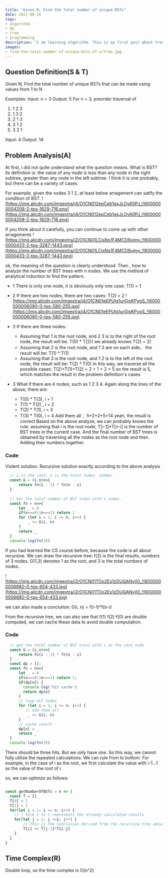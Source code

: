 ```yaml
---
title: "Given N, Find the total number of unique BSTs"
date: 2021-08-16
tags:
- algorithm
- dp
- tree
- programming
description: "I am learning algorithm. This is my first post about tree and dp problem."
images:
- find-the-total-number-of-unique-bsts-of-n/tree.jpg
---
```

## Question Definition(S & T)

Given N, Find the total number of unique BSTs that can be made using values from 1 to N

Examples:
Input: n = 3
Output: 5
For n = 3, preorder traversal of 
1. 1 2 3
2. 1 3 2
3. 2 1 3
4. 3 1 2
5. 3 2 1
   
Input: 4
Output: 14

## Problem Analysis(A)
At first, i did not quite understand what the question means. What is BST? its definition is: the value of any node is less than any node in the right subtree,  greater than any node in the left subtree. I think it is one probably, but there can be a variety of cases. 

For example, given the nodes 3 1 2, at least below arragement can satify the condition of BST.
![https://img.alicdn.com/imgextra/i4/O1CN012epCeb1gxJLOy60PJ_!!6000000004208-2-tps-1629-716.png](https://img.alicdn.com/imgextra/i4/O1CN012epCeb1gxJLOy60PJ_!!6000000004208-2-tps-1629-716.png)

If you think about it carefully, you can continue to come up with other arragements
![https://img.alicdn.com/imgextra/i2/O1CN01LCisNs1F4MCD9ujmy_!!6000000000433-2-tps-3287-1443.png](https://img.alicdn.com/imgextra/i2/O1CN01LCisNs1F4MCD9ujmy_!!6000000000433-2-tps-3287-1443.png)

ok, the meaning of the question is clearly understood. Then , how to analyze the number of BST trees with n nodes. We use the method of analytical induction to find the pattern.

+ 1 There is only one node, it is obviously only one case: T(1) = 1
+ 2 If there are two nodes, there are two cases: T(2) = 2
![https://img.alicdn.com/imgextra/i4/O1CN01eEPUIg1urGjsKPygS_!!6000000006090-0-tps-580-255.jpg](https://img.alicdn.com/imgextra/i4/O1CN01eEPUIg1urGjsKPygS_!!6000000006090-0-tps-580-255.jpg)
+ 3 If there are three nodes:
  * Assuming that 1 is the root node, and 2 3 is to the right of the root node, the result will be:  T(0) * T(2)( we already knows T(2) = 2)
  * Assuming that 2 is the root node, and 1 3 are on each side， the result will be: T(1) * T(1)
  * Assuming that 3 is the root node, and 1 2 is to the left of the root node, the result will be: T(2) * T(0)
In this way,  we traverse all the possible cases:  T(2)+T(1)+T(2) = 2 + 1 + 2 = 5
so the result is 5, which matches the result in the problem definition's cases

+ 3 What if there are 4 nodes, such as 1 2 3 4. Again along the lines of the above, there are:
  + T(0) * T(3), i = 1
  + T(1) * T(2) , i = 2
  + T(2) * T(1), i = 3
  + T(3) * T(0), i = 4
Add them all： 5+2+2+5=14 yeah, the result is correct
Based on the above analyze, we can probably knows the rule: assuming that i is the root node, T[i-1]*T[n-i] is the number of BST trees in the current case. And the final number of BST trees is obtained by traversing all the nodes as the root node and then. Adding their numbers together.

### Code

Violent solution. Recursive solution exactly according to the above analysis

``` javascript
  // i is the root, n is the total nodes' number
  const G = (i,n)=>{
      return fn(i - 1) * fn(n - i)
  }
  
  // Get the total number of BST trees with n nodes.
  const fn = n=>{
      let _ = 0
      if(n===0||n===1) return 1
      for (let i = 1; i <= n; i++) {
          _ += G(i, n)
      }
      return _
  }
  console.log(fn(3))
```

If you had learned the CS course before, because the code is all about recursive. We can draw the recursive tree: f(3) is the final results, numbers of 3 nodes.  G(1,3) denotes 1 as the root, and 3 is the total numbers of nodes. 

![https://img.alicdn.com/imgextra/i2/O1CN01TOo2Es1zDUQANviIO_!!6000000006680-0-tps-654-433.jpg](https://img.alicdn.com/imgextra/i2/O1CN01TOo2Es1zDUQANviIO_!!6000000006680-0-tps-654-433.jpg)

we can also made a conclution: G(i, n) = f(i-1)*f(n-i)

From the recursive tree, we can also see that f(1) f(2) f(0) are double computed, we can cache these data to avoid double computation.
### Code

``` js
  // get the total number of BST tress with i as the root node
  const G = (i,n)=>{
      return fn(i - 1) * fn(n - i)
  }
  const dp = []; 
  const fn = n=>{
      let _ = 0
      if(n===0||n===1) return 1;
      if(dp[n]) {
        console.log('hit cache')
        return dp[n]
      }
      // loop all nodes
      for (let i = 1; i <= n; i++) {
         // add them all
          _ += G(i, n)
      }
      // cache result
      dp[n] = _
      return _
  }
  console.log(fn(3))
```

There should be three hits. But we only have one. So this way, we cannot fully utilize the repeated calculations. We can rule from to bottom. For example, in the case of i as the root, we first calculate the value with i-1...1 as the value of the root of i.

so, we can optimze as follows: 

```js

const getNumberOfBSTs = n => {
  const T = []
  T[0] = 1
  T[1] = 1
  for(let i = 2; i <= n; i++) {
    // j form 1 to i represents the already calculated results
    for(let j = 1; j <=i; j++) {
        // This is the conclusion derived from the recursive tree above
        T[i] += T[j-1]*T[i-j]
    }
  }
}
```

## Time Complex(R)
Double loop, so the time complex is O(n^2)
